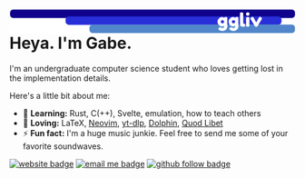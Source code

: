 <a href="https://ggliv.com"><img align="right" src="banner.png"></a>

# Heya. I'm Gabe.
I'm an undergraduate computer science student who loves getting lost in the implementation details.

Here's a little bit about me:
- 🌱 **Learning:** Rust, C(++), Svelte, emulation, how to teach others
- 💜 **Loving:** LaTeX, [Neovim](https://github.com/neovim/neovim), [yt-dlp](https://github.com/yt-dlp/yt-dlp), [Dolphin](https://github.com/dolphin-emu/dolphin), [Quod Libet](https://github.com/quodlibet/quodlibet)
- ⚡ **Fun fact:** I'm a huge music junkie. Feel free to send me some of your favorite soundwaves.

[![website badge](https://img.shields.io/badge/my-website-blue)][website]
[![email me badge](https://img.shields.io/badge/email-me-lightgrey)][email]
[![github follow badge](https://img.shields.io/github/followers/ggliv?label=follow&style=social)](https://github.com/ggliv)


[website]: https://ggliv.com
[email]:&#109;&#097;&#105;&#108;&#116;&#111;:&#103;&#097;&#098;&#101;&#064;&#103;&#103;&#108;&#105;&#118;&#046;&#099;&#111;&#109;
